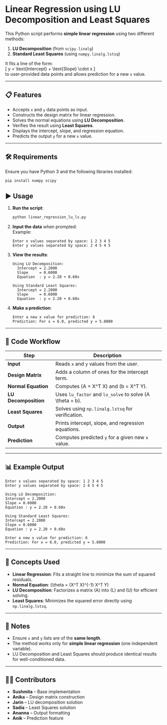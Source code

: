 # Linear Regression using LU Decomposition and Least Squares

This Python script performs **simple linear regression** using two different methods:  
1. **LU Decomposition** (from `scipy.linalg`)  
2. **Standard Least Squares** (using `numpy.linalg.lstsq`)  

It fits a line of the form:  
\[
y = \text{Intercept} + \text{Slope} \cdot x
\]  
to user-provided data points and allows prediction for a new `x` value.

---

## 📋 **Features**
- Accepts `x` and `y` data points as input.  
- Constructs the design matrix for linear regression.  
- Solves the normal equations using **LU Decomposition**.  
- Verifies the result using **Least Squares**.  
- Displays the intercept, slope, and regression equation.  
- Predicts the output `y` for a new `x` value.  

---

## 🛠 **Requirements**
Ensure you have Python 3 and the following libraries installed:  
```bash
pip install numpy scipy
```
## ▶ **Usage**

1. **Run the script**:  
    ```bash
    python linear_regression_lu_ls.py
    ```

2. **Input the data** when prompted:  
    Example:  
    ```
    Enter x values separated by space: 1 2 3 4 5
    Enter y values separated by space: 2 4 5 4 5
    ```

3. **View the results**:  
    ```
    Using LU Decomposition:
      Intercept = 2.2000
      Slope     = 0.6000
      Equation  : y = 2.20 + 0.60x

    Using Standard Least Squares:
      Intercept = 2.2000
      Slope     = 0.6000
      Equation  : y = 2.20 + 0.60x
    ```

4. **Make a prediction**:  
    ```
    Enter a new x value for prediction: 6
    Prediction: For x = 6.0, predicted y = 5.8000
    ```

---

## 📜 **Code Workflow**

| Step              | Description                                                   |
|-------------------|---------------------------------------------------------------|
| **Input**         | Reads `x` and `y` values from the user.                        |
| **Design Matrix** | Adds a column of ones for the intercept term.                   |
| **Normal Equation**| Computes \(A = X^T X\) and \(b = X^T Y\).                     |
| **LU Decomposition**| Uses `lu_factor` and `lu_solve` to solve \(A \theta = b\).    |
| **Least Squares**  | Solves using `np.linalg.lstsq` for verification.               |
| **Output**         | Prints intercept, slope, and regression equations.             |
| **Prediction**     | Computes predicted `y` for a given new `x` value.              |

---

## 📊 **Example Output**
```
Enter x values separated by space: 1 2 3 4 5
Enter y values separated by space: 2 4 5 4 5

Using LU Decomposition:
Intercept = 2.2000
Slope = 0.6000
Equation : y = 2.20 + 0.60x

Using Standard Least Squares:
Intercept = 2.2000
Slope = 0.6000
Equation : y = 2.20 + 0.60x

Enter a new x value for prediction: 6
Prediction: For x = 6.0, predicted y = 5.8000
```

---

## 🧠 **Concepts Used**

- **Linear Regression**: Fits a straight line to minimize the sum of squared residuals.  
- **Normal Equation**: \(\theta = (X^T X)^{-1} X^T Y\)  
- **LU Decomposition**: Factorizes a matrix \(A\) into \(L\) and \(U\) for efficient solving.  
- **Least Squares**: Minimizes the squared error directly using `np.linalg.lstsq`.  

---

## 📌 **Notes**

- Ensure `x` and `y` lists are of the **same length**.  
- The method works only for **simple linear regression** (one independent variable).  
- LU Decomposition and Least Squares should produce identical results for well-conditioned data.  

---

## 👩‍💻 **Contributors**

- **Sushmita** – Base implementation  
- **Anika** – Design matrix construction  
- **Jarin** – LU decomposition solution  
- **Sadia** – Least Squares solution  
- **Ananna** – Output formatting  
- **Anik** – Prediction feature  


